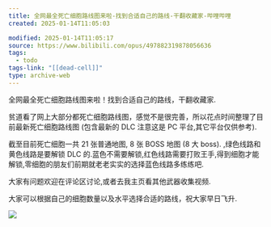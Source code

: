 ```yaml
---
title: 全网最全死亡细胞路线图来啦-找到合适自己的路线-干翻收藏家-哔哩哔哩
created: 2025-01-14T11:05:03

modified: 2025-01-14T11:05:17
source: https://www.bilibili.com/opus/497882319878056636
tags:
  - todo
tags-link: "[[dead-cell]]"
type: archive-web
---
```


全网最全死亡细胞路线图来啦！找到合适自己的路线，干翻收藏家.

贫道看了网上大部分都死亡细胞路线图，感觉不是很完善，所以花点时间整理了目前最新死亡细胞路线图 (包含最新的 DLC 注意这是 PC 平台,其它平台仅供参考).

截至目前死亡细胞一共 21 张普通地图,  8 张 BOSS 地图 (8 大 boss).  ,绿色线路和黄色线路是要解锁 DLC 的.蓝色不需要解锁,红色线路需要打败王手,得到细胞才能解锁,零细胞的朋友们前期就老老实实的选择蓝色线路多练练吧.

大家有问题欢迎在评论区讨论,或者去我主页看其他武器收集视频.

大家可以根据自己的细胞数量以及水平选择合适的路线，祝大家早日飞升.

![](https://i1.hdslb.com/bfs/article/8bad77251d968d04dadfe56ae0f441086f879939.jpg@1192w.webp)
